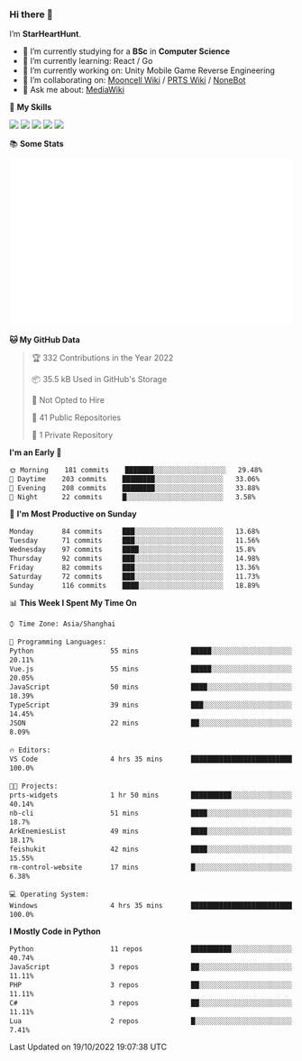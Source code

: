 ### Hi there 👋

I’m **StarHeartHunt**.

- 🏫 I’m currently studying for a **BSc** in **Computer Science**
- 🌱 I’m currently learning: React / Go
- 🔭 I’m currently working on: Unity Mobile Game Reverse Engineering
- 👯 I’m collaborating on: [Mooncell Wiki](https://fgo.wiki/) / [PRTS Wiki](http://prts.wiki/) / [NoneBot](https://github.com/nonebot)
- 💬 Ask me about: [MediaWiki](https://www.mediawiki.org)

🌟 **My Skills**

![](https://img.shields.io/badge/-Python-3e74a2?style=flat-square&logo=Python&logoColor=fff)
![](https://img.shields.io/badge/-Vue-4fc08d?style=flat-square&logo=vue.js&logoColor=fff)
![](https://img.shields.io/badge/-Node.js-339933?style=flat-square&logo=node.js&logoColor=fff)
![](https://img.shields.io/badge/-Linux-000000?style=flat-square&logo=Linux&logoColor=fff)
![](https://img.shields.io/badge/-Dotnet-512bd4?style=flat-square&logo=.net&logoColor=fff)

📚 **Some Stats**

![](https://github.com/StarHeartHunt/github-stats/blob/master/generated/overview.svg)

<!--START_SECTION:waka-->
**🐱 My GitHub Data** 

> 🏆 332 Contributions in the Year 2022
 > 
> 📦 35.5 kB Used in GitHub's Storage 
 > 
> 🚫 Not Opted to Hire
 > 
> 📜 41 Public Repositories 
 > 
> 🔑 1 Private Repository 
 > 
**I'm an Early 🐤** 

```text
🌞 Morning    181 commits    ███████░░░░░░░░░░░░░░░░░░   29.48% 
🌆 Daytime    203 commits    ████████░░░░░░░░░░░░░░░░░   33.06% 
🌃 Evening    208 commits    ████████░░░░░░░░░░░░░░░░░   33.88% 
🌙 Night      22 commits     █░░░░░░░░░░░░░░░░░░░░░░░░   3.58%

```
📅 **I'm Most Productive on Sunday** 

```text
Monday       84 commits     ███░░░░░░░░░░░░░░░░░░░░░░   13.68% 
Tuesday      71 commits     ███░░░░░░░░░░░░░░░░░░░░░░   11.56% 
Wednesday    97 commits     ████░░░░░░░░░░░░░░░░░░░░░   15.8% 
Thursday     92 commits     ███░░░░░░░░░░░░░░░░░░░░░░   14.98% 
Friday       82 commits     ███░░░░░░░░░░░░░░░░░░░░░░   13.36% 
Saturday     72 commits     ███░░░░░░░░░░░░░░░░░░░░░░   11.73% 
Sunday       116 commits    ████░░░░░░░░░░░░░░░░░░░░░   18.89%

```


📊 **This Week I Spent My Time On** 

```text
⌚︎ Time Zone: Asia/Shanghai

💬 Programming Languages: 
Python                   55 mins             █████░░░░░░░░░░░░░░░░░░░░   20.11% 
Vue.js                   55 mins             █████░░░░░░░░░░░░░░░░░░░░   20.05% 
JavaScript               50 mins             ████░░░░░░░░░░░░░░░░░░░░░   18.39% 
TypeScript               39 mins             ███░░░░░░░░░░░░░░░░░░░░░░   14.45% 
JSON                     22 mins             ██░░░░░░░░░░░░░░░░░░░░░░░   8.09%

🔥 Editors: 
VS Code                  4 hrs 35 mins       █████████████████████████   100.0%

🐱‍💻 Projects: 
prts-widgets             1 hr 50 mins        ██████████░░░░░░░░░░░░░░░   40.14% 
nb-cli                   51 mins             ████░░░░░░░░░░░░░░░░░░░░░   18.7% 
ArkEnemiesList           49 mins             ████░░░░░░░░░░░░░░░░░░░░░   18.17% 
feishukit                42 mins             ████░░░░░░░░░░░░░░░░░░░░░   15.55% 
rm-control-website       17 mins             █░░░░░░░░░░░░░░░░░░░░░░░░   6.38%

💻 Operating System: 
Windows                  4 hrs 35 mins       █████████████████████████   100.0%

```

**I Mostly Code in Python** 

```text
Python                   11 repos            ██████████░░░░░░░░░░░░░░░   40.74% 
JavaScript               3 repos             ██░░░░░░░░░░░░░░░░░░░░░░░   11.11% 
PHP                      3 repos             ██░░░░░░░░░░░░░░░░░░░░░░░   11.11% 
C#                       3 repos             ██░░░░░░░░░░░░░░░░░░░░░░░   11.11% 
Lua                      2 repos             █░░░░░░░░░░░░░░░░░░░░░░░░   7.41%

```



 Last Updated on 19/10/2022 19:07:38 UTC
<!--END_SECTION:waka-->

